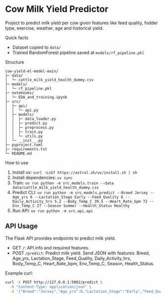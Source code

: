# Cow Milk Yield Predictor

Project to predict milk yield per cow given features like feed quality, fodder type, exercise, weather, age and historical yield.

Quick facts
- Dataset copied to `data/`
- Trained RandomForest pipeline saved at `models/rf_pipeline.pkl`

Structure

```
cow-yield-ml-model-main/
├─ data/
│  └─ cattle_milk_yield_health_dummy.csv
├─ models/
│  └─ rf_pipeline.pkl
├─ notebooks/
│  └─ EDA_and_training.ipynb
├─ src/
│  ├─ api/
│  │  └─ api.py
│  ├─ models/
│  │  ├─ data_loader.py
│  │  ├─ predict.py
│  │  ├─ preprocess.py
│  │  ├─ train.py
│  │  └─ utils.py
│  └─ __init__.py
├─ pyproject.toml
├─ requirements.txt
└─ README.md
```

How to use
1. Install uv: `curl -LsSf https://astral.sh/uv/install.sh | sh`
2. Install dependencies: `uv sync`
3. Train: `uv run python -m src.models.train --data data/cattle_milk_yield_health_dummy.csv`
4. Predict CLI: `uv run python -m src.models.predict --Breed Jersey --Age_yrs 6 --Lactation_Stage Early --Feed_Quality 8 --Daily_Activity_hrs 5.2 --Body_Temp_C 39.5 --Heart_Rate_bpm 72 --Env_Temp_C 27 --Season Summer --Health_Status Healthy`
5. Run API: `uv run python -m src.api.api`

## API Usage

The Flask API provides endpoints to predict milk yield.

- GET `/`: API info and required features.
- POST `/predict`: Predict milk yield. Send JSON with features: Breed, Age_yrs, Lactation_Stage, Feed_Quality, Daily_Activity_hrs, Body_Temp_C, Heart_Rate_bpm, Env_Temp_C, Season, Health_Status.

Example curl:
```bash
curl -X POST http://127.0.0.1:5002/predict \
  -H "Content-Type: application/json" \
  -d '{"Breed":"Jersey","Age_yrs":6,"Lactation_Stage":"Early","Feed_Quality":8,"Daily_Activity_hrs":5.2,"Body_Temp_C":39.5,"Heart_Rate_bpm":72,"Env_Temp_C":27,"Season":"Summer","Health_Status":"Healthy"}'
```

